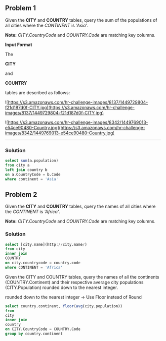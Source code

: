 ## Problem 1

Given the **CITY** and **COUNTRY** tables, query the sum of the populations of all cities where the *CONTINENT* is *'Asia'*.

**Note:** *CITY.CountryCode* and *COUNTRY.Code* are matching key columns.

**Input Format**

The

**CITY**

and

**COUNTRY**

tables are described as follows:

![https://s3.amazonaws.com/hr-challenge-images/8137/1449729804-f21d187d0f-CITY.jpg](https://s3.amazonaws.com/hr-challenge-images/8137/1449729804-f21d187d0f-CITY.jpg)

![https://s3.amazonaws.com/hr-challenge-images/8342/1449769013-e54ce90480-Country.jpg](https://s3.amazonaws.com/hr-challenge-images/8342/1449769013-e54ce90480-Country.jpg)

---

### Solution

```sql
select sum(a.population) 
from city a
left join country b
on a.CountryCode = b.Code 
where continent = 'Asia'
```

## Problem 2

Given the **CITY** and **COUNTRY** tables, query the names of all cities where the *CONTINENT* is *'Africa'*.

**Note:** *CITY.CountryCode* and *COUNTRY.Code* are matching key columns.

### Solution

```sql
select [city.name](http://city.name/)
from city
inner join
COUNTRY
on city.countrycode = country.code
where CONTINENT = 'Africa'
```


Given the CITY and COUNTRY tables, query the names of all the continents (COUNTRY.Continent) and their respective average city populations (CITY.Population) rounded down to the nearest integer.

rounded down to the nearest integer -> Use Floor instead of Round

```sql
select country.continent, floor(avg(city.population))
from
city 
inner join
country 
on CITY.CountryCode = COUNTRY.Code
group by country.continent
```
